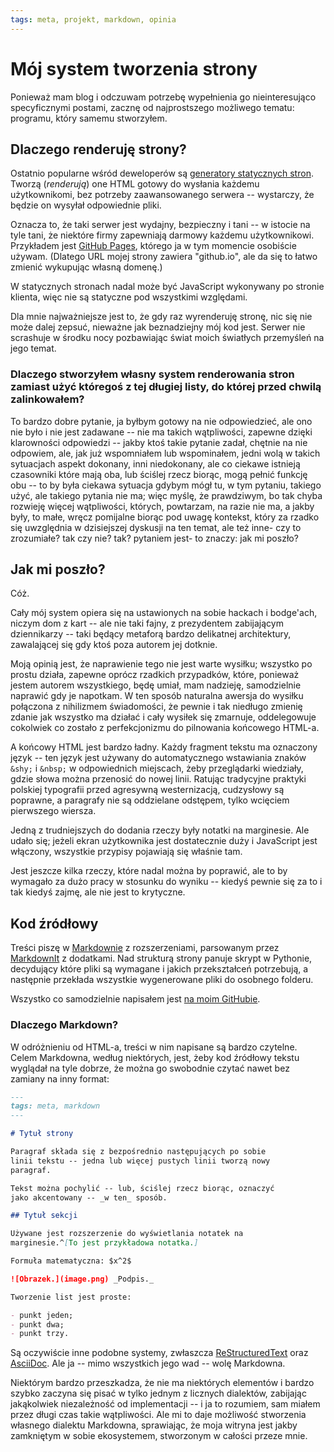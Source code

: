 ```yaml
---
tags: meta, projekt, markdown, opinia
---
```


# Mój system tworzenia strony

Ponieważ mam blog i odczuwam potrzebę wypełnienia go nieinteresująco specyficznymi postami, zacznę od najprostszego możliwego tematu: programu, który samemu stworzyłem.

## Dlaczego renderuję strony?

Ostatnio popularne wśród deweloperów są [generatory statycznych stron](https://www.staticgen.com). Tworzą (_renderują_) one HTML gotowy do wysłania każdemu użytkownikomi, bez potrzeby zaawansowanego serwera -- wystarczy, że będzie on wysyłał odpowiednie pliki.

Oznacza to, że taki serwer jest wydajny, bezpieczny i tani -- w istocie na tyle tani, że niektóre firmy zapewniają darmowy każdemu użytkownikowi. Przykładem jest [GitHub Pages](https://pages.github.com), którego ja w tym momencie osobiście używam.
(Dlatego URL mojej strony zawiera "github.io", ale da się to łatwo zmienić wykupując własną domenę.)

W statycznych stronach nadal może być JavaScript wykonywany po stronie klienta, więc nie są statyczne pod wszystkimi względami.

Dla mnie najważniejsze jest to, że gdy raz wyrenderuję stronę, nic się nie może dalej zepsuć, nieważne jak beznadziejny mój kod jest. Serwer nie scrashuje w środku nocy pozbawiając świat moich światłych przemyśleń na jego temat.

### Dlaczego stworzyłem własny system renderowania stron zamiast użyć któregoś z tej długiej listy, do której przed chwilą zalinkowałem?

To bardzo dobre pytanie, ja byłbym gotowy na nie odpowiedzieć, ale ono nie było i nie jest zadawane -- nie ma takich wątpliwości, zapewne dzięki klarowności odpowiedzi -- jakby ktoś takie pytanie zadał, chętnie na nie odpowiem, ale, jak już wspomniałem lub wspominałem, jedni wolą w takich sytuacjach aspekt dokonany, inni niedokonany, ale co ciekawe istnieją czasowniki które mają oba, lub ściślej rzecz biorąc, mogą pełnić funkcję obu -- to by była ciekawa sytuacja gdybym mógł tu, w tym pytaniu, takiego użyć, ale takiego pytania nie ma; więc myślę, że prawdziwym, bo tak chyba rozwieję więcej wątpliwości, których, powtarzam, na razie nie ma, a jakby były, to małe, wręcz pomijalne biorąc pod uwagę kontekst, który za rzadko się uwzględnia w dzisiejszej dyskusji na ten temat, ale też inne- czy to zrozumiałe? tak czy nie? tak? pytaniem jest- to znaczy: jak mi poszło?

## Jak mi poszło?

Cóż.

Cały mój system opiera się na ustawionych na sobie hackach i bodge'ach, niczym dom z kart -- ale nie taki fajny, z prezydentem zabijającym dziennikarzy -- taki będący metaforą bardzo delikatnej architektury, zawalającej się gdy ktoś poza autorem jej dotknie.

Moją opinią jest, że naprawienie tego nie jest warte wysiłku; wszystko po prostu działa, zapewne oprócz rzadkich przypadków, które, ponieważ jestem autorem wszystkiego, będę umiał, mam nadzieję, samodzielnie naprawić gdy je napotkam. W ten sposób naturalna awersja do wysiłku połączona z nihilizmem świadomości, że pewnie i tak niedługo zmienię zdanie jak wszystko ma działać i cały wysiłek się zmarnuje, oddelegowuje cokolwiek co zostało z perfekcjonizmu do pilnowania końcowego HTML-a.

A końcowy HTML jest bardzo ładny. Każdy fragment tekstu ma oznaczony język -- ten język jest używany do automatycznego wstawiania znaków `&shy;` i `&nbsp;` w odpowiednich miejscach, żeby przeglądarki wiedziały, gdzie słowa można przenosić do nowej linii. Ratując tradycyjne praktyki polskiej typografii przed agresywną westernizacją, cudzysłowy są poprawne, a paragrafy nie są oddzielane odstępem, tylko wcięciem pierwszego wiersza.

Jedną z trudniejszych do dodania rzeczy były notatki na marginesie. Ale udało się; jeżeli ekran użytkownika jest dostatecznie duży i JavaScript jest włączony, wszystkie przypisy pojawiają się właśnie tam.

Jest jeszcze kilka rzeczy, które nadal można by poprawić, ale to by wymagało za dużo pracy w stosunku do wyniku -- kiedyś pewnie się za to i tak kiedyś zajmę, ale nie jest to krytyczne.

## Kod źródłowy

Treści piszę w [Markdownie](https://en.wikipedia.org/wiki/Markdown) z rozszerzeniami, parsowanym przez [MarkdownIt](https://github.com/markdown-it/markdown-it) z dodatkami. Nad strukturą strony panuje skrypt w Pythonie, decydujący które pliki są wymagane i jakich przekształceń potrzebują, a następnie przekłada wszystkie wygenerowane pliki do osobnego folderu.

Wszystko co samodzielnie napisałem jest [na moim GitHubie](https://github.com/Aleshkev/aleshkev.github.io).

### Dlaczego Markdown?

W odróżnieniu od HTML-a, treści w nim napisane są bardzo czytelne. Celem Markdowna, według niektórych, jest, żeby kod źródłowy tekstu wyglądał na tyle dobrze, że można go swobodnie czytać nawet bez zamiany na inny format:

```markdown
---
tags: meta, markdown
---

# Tytuł strony

Paragraf składa się z bezpośrednio następujących po sobie
linii tekstu -- jedna lub więcej pustych linii tworzą nowy
paragraf.

Tekst można pochylić -- lub, ściślej rzecz biorąc, oznaczyć
jako akcentowany -- _w ten_ sposób.

## Tytuł sekcji

Używane jest rozszerzenie do wyświetlania notatek na
marginesie.^[To jest przykładowa notatka.]

Formuła matematyczna: $x^2$

![Obrazek.](image.png) _Podpis._

Tworzenie list jest proste:

- punkt jeden;
- punkt dwa;
- punkt trzy.
```

Są oczywiście inne podobne systemy, zwłaszcza [ReStructuredText](http://www.sphinx-doc.org/en/master/usage/restructuredtext/basics.html) oraz [AsciiDoc](https://asciidoctor.org/docs/what-is-asciidoc/). Ale ja -- mimo wszystkich jego wad -- wolę Markdowna.

Niektórym bardzo przeszkadza, że nie ma niektórych elementów i bardzo szybko zaczyna się pisać w tylko jednym z licznych dialektów, zabijając jakąkolwiek niezależność od implementacji -- i ja to rozumiem, sam miałem przez długi czas takie wątpliwości. Ale mi to daje możliwość stworzenia własnego dialektu Markdowna, sprawiając, że moja witryna jest jakby zamkniętym w sobie ekosystemem, stworzonym w całości przeze mnie.
